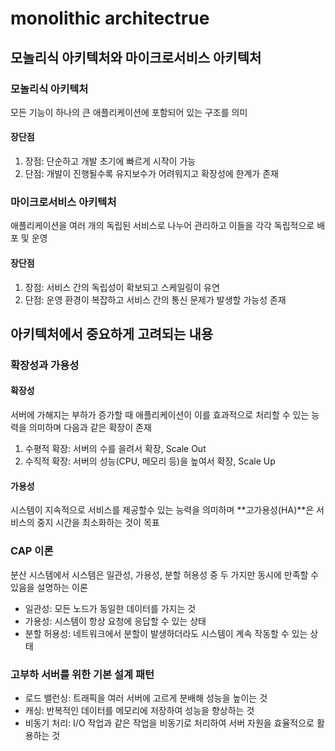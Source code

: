 # monolithic architectrue

## 모놀리식 아키텍처와 마이크로서비스 아키텍처

### 모놀리식 아키텍처

모든 기능이 하나의 큰 애플리케이션에 포함되어 있는 구조를 의미

#### 장단점

1. 장점: 단순하고 개발 초기에 빠르게 시작이 가능
2. 단점: 개발이 진행될수록 유지보수가 어려워지고 확장성에 한계가 존재

### 마이크로서비스 아키텍처

애플리케이션을 여러 개의 독립된 서비스로 나누어 관리하고 이들을 각각 독립적으로 배포 및 운영

#### 장단점

1. 장점: 서비스 간의 독립성이 확보되고 스케일링이 유연
2. 단점: 운영 환경이 복잡하고 서비스 간의 통신 문제가 발생할 가능성 존재

## 아키텍처에서 중요하게 고려되는 내용

### 확장성과 가용성

#### 확장성

서버에 가해지는 부하가 증가할 때 애플리케이션이 이를 효과적으로 처리할 수 있는 능력을 의미하며 다음과 같은 확장이 존재

1. 수평적 확장: 서버의 수를 을려서 확장, Scale Out
2. 수직적 확장: 서버의 성능(CPU, 메모리 등)을 높여서 확장, Scale Up

#### 가용성

시스템이 지속적으로 서비스를 제공할수 있는 능력을 의미하며 **고가용성(HA)**은 서비스의 중지 시간을 최소화하는 것이 목표

### CAP 이론

분산 시스템에서 시스템은 일관성, 가용성, 분할 허용성 중 두 가지만 동시에 만족할 수 있음을 설명하는 이론

- 일관성: 모든 노드가 동일한 데이터를 가지는 것
- 가용성: 시스템이 항상 요청에 응답할 수 있는 상태
- 분할 허용성: 네트워크에서 분할이 발생하더라도 시스템이 계속 작동할 수 있는 상태

### 고부하 서버를 위한 기본 설계 패턴

- 로드 밸런싱: 트래픽을 여러 서버에 고르게 분배해 성능을 높이는 것
- 캐싱: 반복적인 데이터를 메모리에 저장하여 성능을 향상하는 것
- 비동기 처리: I/O 작업과 같은 작업을 비동기로 처리하여 서버 자원을 효율적으로 활용하는 것
